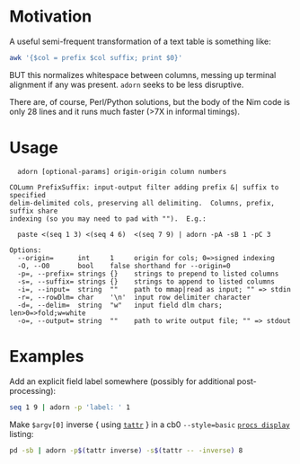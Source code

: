 # Motivation

A useful semi-frequent transformation of a text table is something like:

```sh
awk '{$col = prefix $col suffix; print $0}'
```
BUT this normalizes whitespace between columns, messing up terminal alignment
if any was present.  `adorn` seeks to be less disruptive.

There are, of course, Perl/Python solutions, but the body of the Nim code is
only 28 lines and it runs much faster (>7X in informal timings).

# Usage
```
  adorn [optional-params] origin-origin column numbers

COLumn PrefixSuffix: input-output filter adding prefix &| suffix to specified
delim-delimited cols, preserving all delimiting.  Columns, prefix, suffix share
indexing (so you may need to pad with "").  E.g.:

  paste <(seq 1 3) <(seq 4 6)  <(seq 7 9) | adorn -pA -sB 1 -pC 3

Options:
  --origin=      int     1     origin for cols; 0=>signed indexing
  -O, --O0       bool    false shorthand for --origin=0
  -p=, --prefix= strings {}    strings to prepend to listed columns
  -s=, --suffix= strings {}    strings to append to listed columns
  -i=, --input=  string  ""    path to mmap|read as input; "" => stdin
  -r=, --rowDlm= char    '\n'  input row delimiter character
  -d=, --delim=  string  "w"   input field dlm chars; len>0=>fold;w=white
  -o=, --output= string  ""    path to write output file; "" => stdout
```

# Examples

Add an explicit field label somewhere (possibly for additional post-processing):
```sh
seq 1 9 | adorn -p 'label: ' 1
```

Make `$argv[0]` inverse { using [`tattr`](tattr.md) } in a cb0 `--style=basic`
[`procs display`](https://github.com/c-blake/procs) listing:
```sh
pd -sb | adorn -p$(tattr inverse) -s$(tattr -- -inverse) 8
```
